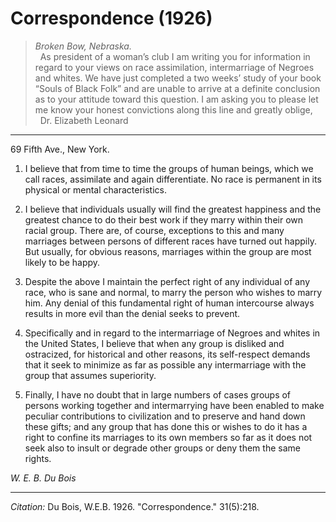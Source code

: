 # Correspondence (1926)

> *Broken Bow, Nebraska.*  
> &nbsp;
> As president of a woman’s club I am writing you for information in regard to your views on race assimilation, intermarriage of Negroes and whites. We have just completed a two weeks’ study of your book “Souls of Black Folk” and are unable to arrive at a definite conclusion as to your attitude toward this question. I am asking you to please let me know your honest convictions along this line and greatly oblige,  
>&nbsp;
> Dr. Elizabeth Leonard

---

69 Fifth Ave., New York.

 1. I believe that from time to time the groups of human beings, which we call races, assimilate and again differentiate. No race is permanent in its physical or mental characteristics.

2. I believe that individuals usually will find the greatest happiness and the greatest chance to do their best work if they marry within their own racial group. There are, of course, exceptions to this and many marriages between persons of different races have turned out happily. But usually, for obvious reasons, marriages within the group are most likely to be happy.

3. Despite the above I maintain the perfect right of any individual of any race, who is sane and normal, to marry the person who wishes to marry him. Any denial of this fundamental right of human intercourse always results in more evil than the denial seeks to prevent.

4. Specifically and in regard to the intermarriage of Negroes and whites in the United States, I believe that when any group is disliked and ostracized, for historical and other reasons, its self-respect demands that it seek to minimize as far as possible any intermarriage with the group that assumes superiority.

5. Finally, I have no doubt that in large numbers of cases groups of persons working together and intermarrying have been enabled to make peculiar contributions to civilization and to preserve and hand down these gifts; and any group that has done this or wishes to do it has a right to confine its marriages to its own members so far as it does not seek also to insult or degrade other groups or deny them the same rights.

*W. E. B. Du Bois*


________________
*Citation:* Du Bois, W.E.B. 1926. "Correspondence."  31(5):218.
